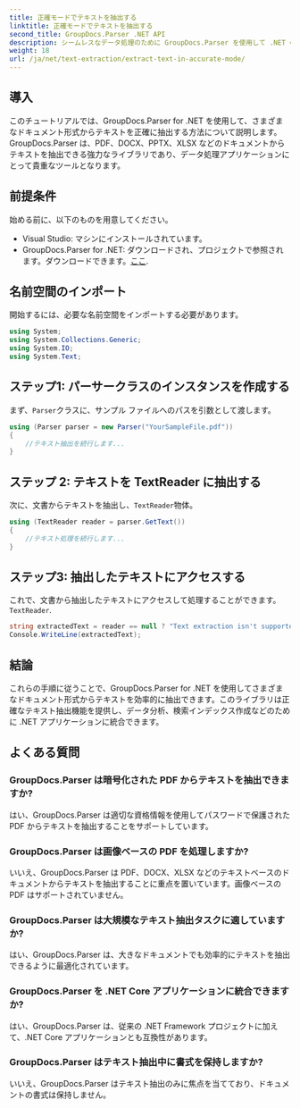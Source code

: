 ```yaml
---
title: 正確モードでテキストを抽出する
linktitle: 正確モードでテキストを抽出する
second_title: GroupDocs.Parser .NET API
description: シームレスなデータ処理のために GroupDocs.Parser を使用して .NET のドキュメントからテキストを正確に抽出する方法を学習します。
weight: 18
url: /ja/net/text-extraction/extract-text-in-accurate-mode/
---
```

## 導入
このチュートリアルでは、GroupDocs.Parser for .NET を使用して、さまざまなドキュメント形式からテキストを正確に抽出する方法について説明します。GroupDocs.Parser は、PDF、DOCX、PPTX、XLSX などのドキュメントからテキストを抽出できる強力なライブラリであり、データ処理アプリケーションにとって貴重なツールとなります。
## 前提条件
始める前に、以下のものを用意してください。
- Visual Studio: マシンにインストールされています。
-  GroupDocs.Parser for .NET: ダウンロードされ、プロジェクトで参照されます。ダウンロードできます。[ここ](https://releases.groupdocs.com/parser/net/).

## 名前空間のインポート
開始するには、必要な名前空間をインポートする必要があります。
```csharp
using System;
using System.Collections.Generic;
using System.IO;
using System.Text;
```
## ステップ1: パーサークラスのインスタンスを作成する
まず、`Parser`クラスに、サンプル ファイルへのパスを引数として渡します。
```csharp
using (Parser parser = new Parser("YourSampleFile.pdf"))
{
    //テキスト抽出を続行します...
}
```
## ステップ 2: テキストを TextReader に抽出する
次に、文書からテキストを抽出し、`TextReader`物体。
```csharp
using (TextReader reader = parser.GetText())
{
    //テキスト処理を続行します...
}
```
## ステップ3: 抽出したテキストにアクセスする
これで、文書から抽出したテキストにアクセスして処理することができます。`TextReader`.
```csharp
string extractedText = reader == null ? "Text extraction isn't supported" : reader.ReadToEnd();
Console.WriteLine(extractedText);
```

## 結論
これらの手順に従うことで、GroupDocs.Parser for .NET を使用してさまざまなドキュメント形式からテキストを効率的に抽出できます。このライブラリは正確なテキスト抽出機能を提供し、データ分析、検索インデックス作成などのために .NET アプリケーションに統合できます。

## よくある質問
### GroupDocs.Parser は暗号化された PDF からテキストを抽出できますか?
はい、GroupDocs.Parser は適切な資格情報を使用してパスワードで保護された PDF からテキストを抽出することをサポートしています。
### GroupDocs.Parser は画像ベースの PDF を処理しますか?
いいえ、GroupDocs.Parser は PDF、DOCX、XLSX などのテキストベースのドキュメントからテキストを抽出することに重点を置いています。画像ベースの PDF はサポートされていません。
### GroupDocs.Parser は大規模なテキスト抽出タスクに適していますか?
はい、GroupDocs.Parser は、大きなドキュメントでも効率的にテキストを抽出できるように最適化されています。
### GroupDocs.Parser を .NET Core アプリケーションに統合できますか?
はい、GroupDocs.Parser は、従来の .NET Framework プロジェクトに加えて、.NET Core アプリケーションとも互換性があります。
### GroupDocs.Parser はテキスト抽出中に書式を保持しますか?
いいえ、GroupDocs.Parser はテキスト抽出のみに焦点を当てており、ドキュメントの書式は保持しません。